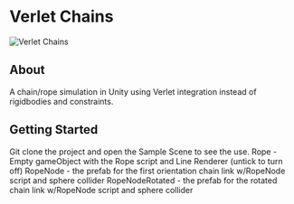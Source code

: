 # Verlet Chains

![Verlet Chains](https://i.imgur.com/aQyDTTk.gif)

## About <a name = "about"></a>

A chain/rope simulation in Unity using Verlet integration instead of rigidbodies and constraints.

## Getting Started <a name = "getting_started"></a>

Git clone the project and open the Sample Scene to see the use.
Rope - Empty gameObject with the Rope script and Line Renderer (untick to turn off)
RopeNode - the prefab for the first orientation chain link w/RopeNode script and sphere collider
RopeNodeRotated - the prefab for the rotated chain link w/RopeNode script and sphere collider


